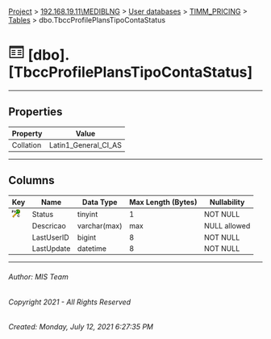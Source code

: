 #### 

[Project](../../../../index.md) > [192.168.19.11\\MEDIBLNG](../../../index.md) > [User databases](../../index.md) > [TIMM_PRICING](../index.md) > [Tables](Tables.md) > dbo.TbccProfilePlansTipoContaStatus

# ![Tables](../../../../Images/Table32.png) [dbo].[TbccProfilePlansTipoContaStatus]

---

## <a name="#properties"></a>Properties

| Property | Value |
|---|---|
| Collation | Latin1_General_CI_AS |


---

## <a name="#columns"></a>Columns

| Key | Name | Data Type | Max Length (Bytes) | Nullability |
|---|---|---|---|---|
| [![Cluster Primary Key PK_TbccProfilePlansTipoContaStatus: Status](../../../../Images/pkcluster.png)](#indexes) | Status | tinyint | 1 | NOT NULL |
|  | Descricao | varchar(max) | max | NULL allowed |
|  | LastUserID | bigint | 8 | NOT NULL |
|  | LastUpdate | datetime | 8 | NOT NULL |


---

###### Author:  MIS Team

###### Copyright 2021 - All Rights Reserved

###### Created: Monday, July 12, 2021 6:27:35 PM

